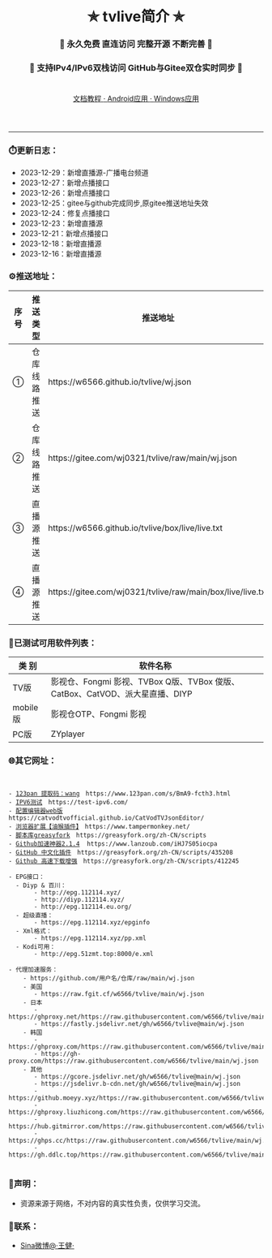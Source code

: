 
<h1 align="center"> ✯ tvlive简介 ✯ </h1>
<h3 align="center">🔕 永久免费 直连访问 完整开源 不断完善 🔕</h3>
<h3 align="center">🔕 支持IPv4/IPv6双栈访问 GitHub与Gitee双仓实时同步 🔕</h3>
<p align="center">       
</p>
<header class="page-header" role="banner">
      <h1 class="project-name"></h1>
       <a href="../main/text/course" class="btn">   文档教程   </a>
       <a href=" " class="btn"> · </a>
       <a href="../main/program/Android" class="btn">   Android应用   </a>
       <a href=" " class="btn"> · </a>
       <a href="../main/program/Windows" class="btn">   Windows应用   </a>  
</header>

----
   


### ⏱️更新日志：
- 2023-12-29：新增直播源-广播电台频道
- 2023-12-27：新增点播接口
- 2023-12-26：新增点播接口
- 2023-12-25：gitee与github完成同步,原gitee推送地址失效
- 2023-12-24：修复点播接口
- 2023-12-23：新增直播源
- 2023-12-21：新增点播接口
- 2023-12-18：新增直播源
- 2023-12-16：新增直播源



### ⚙️推送地址：
<table>
  <thead>
    <tr>
      <th>序号</th>
      <th>推送类型</th>
      <th>推送地址</th>
    </tr>
  </thead>
  <tbody>
    <tr>
      <td>①</td>
      <td>仓库线路推送</td>
      <td>https://w6566.github.io/tvlive/wj.json</td>
    </tr>
    <tr>
      <td>②</td>
      <td>仓库线路推送</td>
      <td>https://gitee.com/wj0321/tvlive/raw/main/wj.json</td>
    </tr>
     <tr>
      <td>③</td>
      <td>直播源推送</td>
      <td>https://w6566.github.io/tvlive/box/live/live.txt</td>
    </tr>
        <tr>
      <td>④</td>
      <td>直播源推送</td>
      <td>https://gitee.com/wj0321/tvlive/raw/main/box/live/live.txt</td>
    </tr>
  </tbody>
</table>


### 📝已测试可用软件列表：
<table>
  <thead>
    <tr>
      <th>类 别</th>
      <th>软件名称</th>
    </tr>
  </thead>
  <tbody>
    <tr>
      <td>TV版</td>
      <td>影视仓、Fongmi 影视、TVBox Q版、TVBox 俊版、CatBox、CatVOD、派大星直播、DIYP</td>
    </tr>
  <tr>
      <td>mobile版</td>
      <td>影视仓OTP、Fongmi 影视</td>
    </tr>
  <tr>
      <td>PC版</td>
      <td>ZYplayer</td>
    </tr>

 
  </tbody>
</table>



### 🌐其它网址：
<pre><code>

- <a href="https://www.123pan.com/s/BmA9-fcth3.html" title="点击访问">123pan 提取码：wang</a>　https://www.123pan.com/s/BmA9-fcth3.html 
- <a href="https://test-ipv6.com/" title="点击访问">IPV6测试</a>　https://test-ipv6.com/ 
- <a href="https://catvodtvofficial.github.io/CatVodTVJsonEditor/" title="点击访问">配置编辑器web版</a>　https://catvodtvofficial.github.io/CatVodTVJsonEditor/
- <a href="https://www.tampermonkey.net/" title="Download">浏览器扩展【油猴插件】</a>　https://www.tampermonkey.net/   
- <a href="https://greasyfork.org/zh-CN/scripts" title="Download">脚本库greasyfork</a>　https://greasyfork.org/zh-CN/scripts   
- <a href="https://www.lanzoub.com/iHJ7S05iocpa" title="解决github打不开、用户头像无法加载、releases无法上传下载、git-clone、git-pull、git-push失败等问题">Github加速神器2.1.4</a>  https://www.lanzoub.com/iHJ7S05iocpa  
- <a href="https://greasyfork.org/zh-CN/scripts/435208" title="GitHub中文化插件，包含人机翻译">GitHub 中文化插件</a>　https://greasyfork.org/zh-CN/scripts/435208   
- <a href="https://greasyfork.org/zh-CN/scripts/412245" title="高速下载 Git Clone/SSH、Release、Raw、Code(ZIP) 等文件、项目列表单文件快捷下载 ">Github 高速下载增强</a>　https://greasyfork.org/zh-CN/scripts/412245   

- EPG接口：
  - Diyp & 百川：
       - http://epg.112114.xyz/
       - http://diyp.112114.xyz/
       - http://epg.112114.eu.org/
  - 超级直播：
       - https://epg.112114.xyz/epginfo
  - Xml格式：
       - https://epg.112114.xyz/pp.xml
  - Kodi可用：
       - http://epg.51zmt.top:8000/e.xml

- 代理加速服务：
    - https://github.com/用户名/仓库/raw/main/wj.json  
    - 美国
       - https://raw.fgit.cf/w6566/tvlive/main/wj.json
    - 日本    
       - https://ghproxy.net/https://raw.githubusercontent.com/w6566/tvlive/main/wj.json
       - https://fastly.jsdelivr.net/gh/w6566/tvlive@main/wj.json
    - 韩国   
       - https://ghproxy.com/https://raw.githubusercontent.com/w6566/tvlive/main/wj.json 
       - https://gh-proxy.com/https://raw.githubusercontent.com/w6566/tvlive/main/wj.json
    - 其他  
       - https://gcore.jsdelivr.net/gh/w6566/tvlive@main/wj.json
       - https://jsdelivr.b-cdn.net/gh/w6566/tvlive@main/wj.json
       - https://github.moeyy.xyz/https://raw.githubusercontent.com/w6566/tvlive/main/wj.json      
       - https://ghproxy.liuzhicong.com/https://raw.githubusercontent.com/w6566/tvlive/main/wj.json        
       - https://hub.gitmirror.com/https://raw.githubusercontent.com/w6566/tvlive/main/wj.json  
       - https://ghps.cc/https://raw.githubusercontent.com/w6566/tvlive/main/wj.json  
       - https://gh.ddlc.top/https://raw.githubusercontent.com/w6566/tvlive/main/wj.json  
 
</code></pre>  

     
### 📖声明：
- 资源来源于网络，不对内容的真实性负责，仅供学习交流。



### 📱联系：
- [Sina微博@·王健·](https://weibo.com/wj0321)
